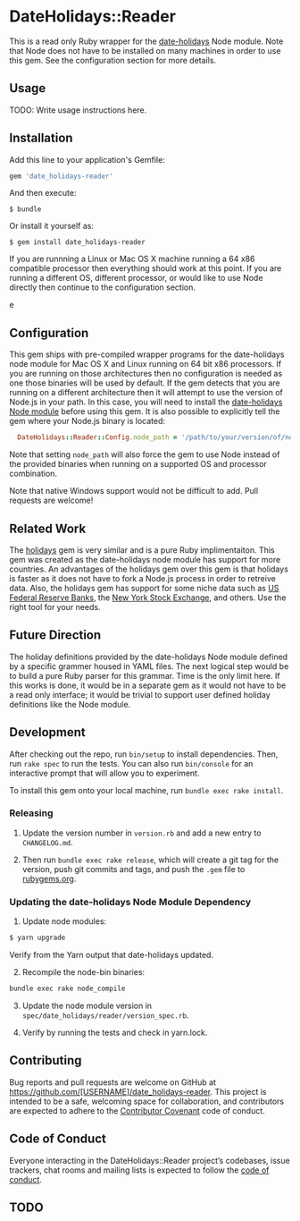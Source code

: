 # DateHolidays::Reader

This is a read only Ruby wrapper for the
[date-holidays](https://github.com/commenthol/date-holidays) Node module. Note that Node does not have to be installed on many machines in order to use this gem. See the configuration section for more details.

## Usage

TODO: Write usage instructions here.

## Installation

Add this line to your application's Gemfile:

```ruby
gem 'date_holidays-reader'
```

And then execute:

    $ bundle

Or install it yourself as:

    $ gem install date_holidays-reader

If you are runnning a Linux or Mac OS X machine running a 64 x86 compatible processor then everything should work at this point. If you are running a different OS, different processor, or would like to use Node directly then continue to the configuration section.

e

## Configuration

This gem ships with pre-compiled wrapper programs for the date-holidays node module for Mac OS X and Linux running on 64 bit x86 processors. If you are running on those architectures then no configuration is needed as one those binaries will be used by default. If the gem detects that you are running on a different architecture then it will attempt to use the version of Node.js in your path. In this case, you will need to install the [date-holidays Node module](https://github.com/commenthol/date-holidays) before using this gem. It is also possible to explicitly tell the gem where your Node.js binary is located:

```ruby
  DateHolidays::Reader::Config.node_path = '/path/to/your/version/of/node`
```

Note that setting `node_path` will also force the gem to use Node instead of the provided binaries when running on a supported OS and processor combination.

Note that native Windows support would not be difficult to add. Pull requests are welcome!

## Related Work

The [holidays](https://github.com/holidays/holidays) gem is very similar and is a pure Ruby implimentaiton. This gem was created as the date-holidays node module has support for more countries. An advantages of the holidays gem over this gem is that holidays is faster as it does not have to fork a Node.js process in order to retreive data. Also, the holidays gem has support for some niche data such as [US Federal Reserve Banks](https://github.com/holidays/definitions/blob/master/federalreservebanks.yaml), the [New York Stock Exchange](https://github.com/holidays/definitions/blob/master/nyse.yaml), and others. Use the right tool for your needs.

## Future Direction

The holiday definitions provided by the date-holidays Node module defined by a specific grammer housed in YAML files. The next logical step would be to build a pure Ruby parser for this grammar. Time is the only limit here. If this works is done, it would be in a separate gem as it would not have to be a read only interface; it would be trivial to support user defined holiday definitions like the Node module.

## Development

After checking out the repo, run `bin/setup` to install dependencies. Then, run `rake spec` to run the tests. You can also run `bin/console` for an interactive prompt that will allow you to experiment.

To install this gem onto your local machine, run `bundle exec rake install`.

### Releasing

1. Update the version number in `version.rb` and add a new entry to `CHANGELOG.md`.

1. Then run `bundle exec rake release`, which will create a git tag for the version, push git commits and tags, and push the `.gem` file to [rubygems.org](https://rubygems.org).

### Updating the date-holidays Node Module Dependency

1. Update node modules:

```bash
$ yarn upgrade
```

Verify from the Yarn output that date-holidays updated.

2. Recompile the node-bin binaries:

```bash
bundle exec rake node_compile
```

3. Update the node module version in `spec/date_holidays/reader/version_spec.rb`.

4. Verify by running the tests and check in yarn.lock.

## Contributing

Bug reports and pull requests are welcome on GitHub at https://github.com/[USERNAME]/date_holidays-reader. This project is intended to be a safe, welcoming space for collaboration, and contributors are expected to adhere to the [Contributor Covenant](http://contributor-covenant.org) code of conduct.

## Code of Conduct

Everyone interacting in the DateHolidays::Reader project’s codebases, issue trackers, chat rooms and mailing lists is expected to follow the [code of conduct](https://github.com/[USERNAME]/date_holidays-reader/blob/master/CODE_OF_CONDUCT.md).

## TODO

